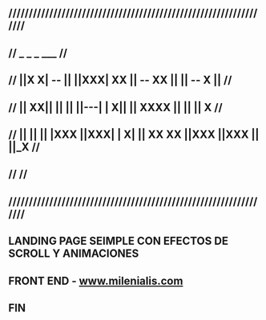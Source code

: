 ## /////////////////////////////////////////////////////////////////
## //  _   _     _                                           ___  //
## // ||X  X| -- ||   ||XXX| XX || --   XX   ||    ||    --  X || //
## // || XX|| || ||   ||---| | X|| ||  XXXX  ||    ||    ||   X   //
## // ||   || || |XXX ||XXX| |  X| || XX  XX ||XXX ||XXX || ||_X  //
## //                                                             //
## /////////////////////////////////////////////////////////////////

## LANDING PAGE SEIMPLE CON EFECTOS DE SCROLL Y ANIMACIONES



## FRONT END - www.milenialis.com


## FIN

